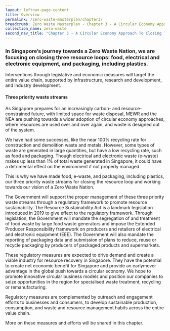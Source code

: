 ```yaml
---
layout: leftnav-page-content
title: Overview
permalink: /zero-waste-masterplan/chapter3/
breadcrumb: Zero Waste Masterplan - Chapter 3 - A Circular Economy Approach To Closing Three Resource Loops
collection_name: zero-waste
second_nav_title: "Chapter 3 - A Circular Economy Approach To Closing Three Resource Loops"
---
```


### In Singapore’s journey towards a Zero Waste Nation, we are focusing on closing three resource loops: food, electrical and electronic equipment, and packaging, including plastics. 

Interventions through legislative and economic measures will target the entire value chain,  supported by infrastructure, research and development, and industry development.

#### Three priority waste streams

As Singapore prepares for an increasingly
carbon- and resource-constrained future,
with limited space for waste disposal, MEWR
and the NEA are pushing towards a wider
adoption of circular economy approaches,
where resources are used over and over
again, and waste is designed out of the
system. 

We have had some successes, like
the near 100% recycling rate for construction
and demolition waste and metals. However,
some types of waste are generated in large
quantities, but have a low recycling rate, such
as food and packaging. Though electrical
and electronic waste (e-waste) makes up
less than 1% of total waste generated in
Singapore, it could have a detrimental effect
on the environment if not properly managed.

This is why we have made food, e-waste,
and packaging, including plastics, our
three priority waste streams for closing the
resource loop and working towards our vision
of a Zero Waste Nation. 

The Government
will support the proper management of
these three priority waste streams through
a regulatory framework to promote resource
sustainability. The Resource Sustainability Act is a landmark
legislation introduced in 2019 to give effect to the regulatory framework.
Through legislation, the Government will mandate the segregation
of and treatment of food waste by large food
waste generators and impose the Extended
Producer Responsibility framework on
producers and retailers of electrical and
electronic equipment (EEE). The Government will also mandate the
reporting of packaging data and submission
of plans to reduce, reuse or recycle packaging
by producers of packaged products and
supermarkets.

These regulatory measures are expected to
drive demand and create a viable industry
for resource recovery in Singapore. They
have the potential to create net economic
benefit for Singapore and provide an earlymover
advantage in the global push towards
a circular economy. We hope to promote
innovative circular business models and
position our companies to seize opportunities
in the region for specialised waste treatment,
recycling or remanufacturing.

Regulatory measures are complemented
by outreach and engagement efforts to
businesses and consumers, to develop
sustainable production, consumption, and
waste and resource management habits
across the entire value chain.

More on these measures and efforts
will be shared in this chapter.


